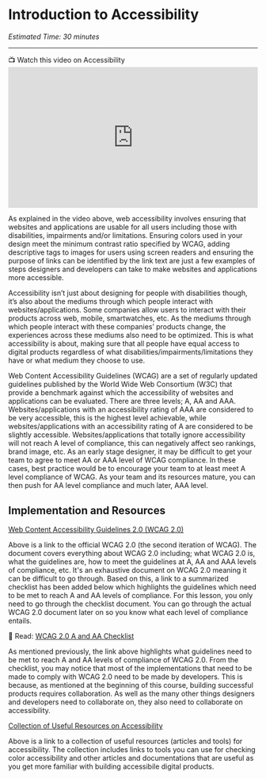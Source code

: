 # Introduction to Accessibility
*Estimated Time: 30 minutes*

---


<aside>
📺 Watch this video on Accessibility
</aside>

<div style="position: relative; padding-bottom: 56.25%; height: 0;"><iframe width="560" height="315" src="https://www.youtube.com/embed/20SHvU2PKsM" title="YouTube video player" frameborder="0" allow="accelerometer; autoplay; clipboard-write; encrypted-media; gyroscope; picture-in-picture" allowfullscreen style="position: absolute; top: 0; left: 0; width: 100%; height: 100%;"></iframe>
</div>


As explained in the video above, web accessibility involves ensuring that websites and applications are usable for all users including those with disabilities, impairments and/or limitations. Ensuring colors used in your design meet the minimum contrast ratio specified by WCAG, adding descriptive tags to images for users using screen readers and ensuring the purpose of links can be identified by the link text are just a few examples of steps designers and developers can take to make websites and applications more accessible.  

Accessibility isn’t just about designing for people with disabilities though, it’s also about the mediums through which people interact with websites/applications. Some companies allow users to interact with their products across web, mobile, smartwatches, etc. As the mediums through which people interact with these companies’ products change, the experiences across these mediums also need to be optimized. This is what accessibility is about, making sure that all people have equal access to digital products regardless of what disabilities/impairments/limitations they have or what medium they choose to use.  

Web Content Accessibility Guidelines (WCAG) are a set of regularly updated guidelines published by the World Wide Web Consortium (W3C) that provide a benchmark against which the accessibility of websites and applications can be evaluated. There are three levels; A, AA and AAA. Websites/applications with an accessibility rating of AAA are considered to be very accessible, this is the highest level achievable, while websites/applications with an accessibility rating of A are considered to be slightly accessible. Websites/applications that totally ignore accessibility will not reach A level of compliance, this can negatively affect seo rankings, brand image, etc. As an early stage designer, it may be difficult to get your team to agree to meet AA or AAA level of WCAG compliance. In these cases, best practice would be to encourage your team to at least meet A level compliance of WCAG. As your team and its resources mature, you can then push for AA level compliance and much later, AAA level. 


## Implementation and Resources 

[Web Content Accessibility Guidelines 2.0 (WCAG 2.0)](https://www.w3.org/TR/WCAG20/)

Above is a link to the official WCAG 2.0 (the second iteration of WCAG). The document covers everything about WCAG 2.0 including; what WCAG 2.0 is, what the guidelines are, how to meet the guidelines at A, AA and AAA levels of compliance, etc. It's an exhaustive document on WCAG 2.0 meaning it can be difficult to go through. Based on this, a link to a summarized checklist has been added below which highlights the guidelines which need to be met to reach A and AA levels of compliance. For this lesson, you only need to go through the checklist document. You can go through the actual WCAG 2.0 document later on so you know what each level of compliance entails. 


<aside> 
  📖 Read: <a href="https://usability.yale.edu/web-accessibility/articles/wcag2-checklist" target="_blank">WCAG 2.0 A and AA Checklist</a>
  </aside>

As mentioned previously, the link above highlights what guidelines need to be met to reach A and AA levels of compliance of WCAG 2.0. From the checklist, you may notice that most of the implementations that need to be made to comply with WCAG 2.0 need to be made by developers. This is because, as mentioned at the beginning of this course, building successful products requires collaboration. As well as the many other things designers and developers need to collaborate on,  they also need to collaborate on accessibility. 


[Collection of Useful Resources on Accessibility](https://docs.google.com/spreadsheets/d/1F8te-oOmaGGImjhLbg4reF1XjYvXjJA8HYMKWefNEIM/edit#gid=0)

Above is a link to a collection of useful resources (articles and tools) for accessibility. The collection includes links to tools you can use for checking color accessibility and other articles and documentations that are useful as you get more familiar with building accessibile digital products.
